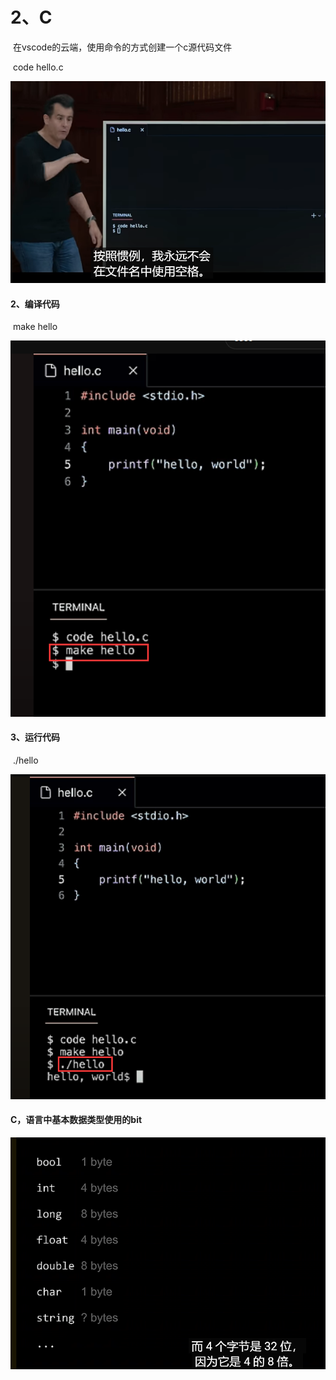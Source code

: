 # 2、C





​	在vscode的云端，使用命令的方式创建一个c源代码文件

​		code hello.c

![1716037182463](../.vuepress/public/images/1716037182463.png)





#### 2、编译代码

​		make hello

![1716037424903](../.vuepress/public/images/1716037424903.png)







#### 3、运行代码

​	./hello

![1716037494320](../.vuepress/public/images/1716037494320.png)



#### 		C，语言中基本数据类型使用的bit



![1716107341305](../.vuepress/public/images/1716107341305.png)





















































